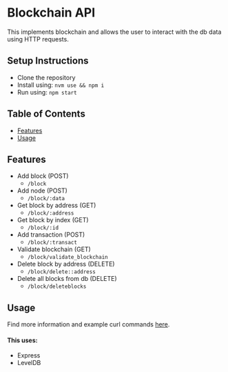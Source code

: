 Blockchain API
==============

This implements blockchain and allows the user to interact with the db data using HTTP
requests.


## Setup Instructions
* Clone the repository
* Install using: `nvm use && npm i`
* Run using: `npm start`

## Table of Contents

* [Features](#features)
* [Usage](#usage)

## Features

* Add block (POST)
  * `/block`
* Add node (POST)
  * `/block/:data`
* Get block by address (GET)
  * `/block/:address`
* Get block by index (GET)
  * `/block/:id`
* Add transaction (POST)
  * `/block/:transact`
* Validate blockchain (GET)
  * `/block/validate_blockchain`
* Delete block by address (DELETE)
  * `/block/delete::address`
* Delete all blocks from db (DELETE)
  * `/block/deleteblocks`

## Usage

Find more information and example curl commands [here](https://readthedocs.org/projects/blockchain-api/).


#### This uses:

* Express
* LevelDB
